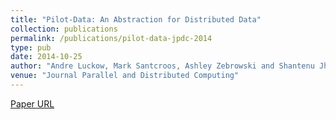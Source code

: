 ```yaml
---
title: "Pilot-Data: An Abstraction for Distributed Data"
collection: publications
permalink: /publications/pilot-data-jpdc-2014
type: pub
date: 2014-10-25
author: "Andre Luckow, Mark Santcroos, Ashley Zebrowski and Shantenu Jha"
venue: "Journal Parallel and Distributed Computing"
---
```

[Paper URL](http://dx.doi.org/10.1016/j.jpdc.2014.09.009)

